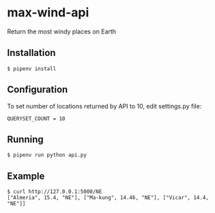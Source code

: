 # max-wind-api
Return the most windy places on Earth

## Installation

    $ pipenv install
    
## Configuration

To set number of locations returned by API to 10, edit settings.py file:

    QUERYSET_COUNT = 10
    
## Running

    $ pipenv run python api.py

## Example

    $ curl http://127.0.0.1:5000/NE
    ["Almeria", 15.4, "NE"], ["Ma-kung", 14.46, "NE"], ["Vicar", 14.4, "NE"]]